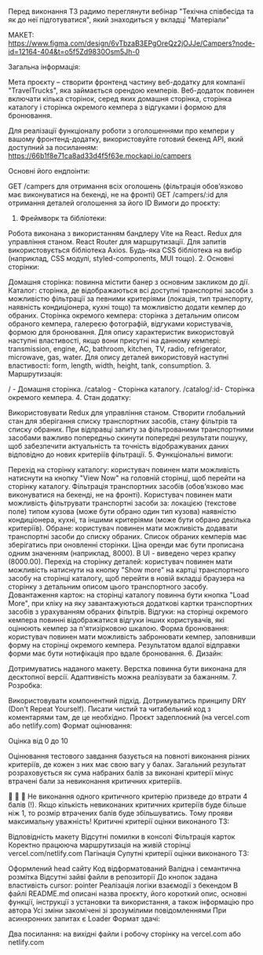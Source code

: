 Перед виконання ТЗ радимо переглянути вебінар "Техічна співбесіда та як до неї
підготуватися", який знаходиться у вкладці "Матеріали"

МАКЕТ:
https://www.figma.com/design/6vTbzaB3EPgOreQz2jOJJe/Campers?node-id=12164-404&t=o5f5Zd9830Osm5Jh-0

Загальна інформація:

Мета проєкту – створити фронтенд частину веб-додатку для компанії
"TravelTrucks", яка займається орендою кемперів. Веб-додаток повинен включати
кілька сторінок, серед яких домашня сторінка, сторінка каталогу і сторінка
окремого кемпера з відгуками і формою для бронювання.

Для реалізації функціоналу роботи з оголошеннями про кемпери у вашому
фронтенд-додатку, використовуйте готовий бекенд API, який доступний за
посиланням: https://66b1f8e71ca8ad33d4f5f63e.mockapi.io/campers

Основні його ендпоінти:

GET /campers для отримання всіх оголошень (фільтрація обов’язково має
виконуватися на бекенді, не на фронті) GET /campers/:id для отримання деталей
оголошення за його ID Вимоги до проєкту:

1. Фреймворк та бібліотеки:

Робота виконана з використанням бандлеру Vite на React. Redux для управління
станом. React Router для маршрутизації. Для запитів використовується бібліотека
Axios. Будь-яка CSS бібліотека на вибір (наприклад, CSS модулі,
styled-components, MUI тощо). 2. Основні сторінки:

Домашня сторінка: повинна містити банер з основним закликом до дії. Каталог:
сторінка, де відображаються всі доступні транспортні засоби з можливістю
фільтрації за певними критеріями (локація, тип транспорту, наявність
кондиціонера, кухні тощо) та можливістю додати кемпер до обраних. Сторінка
окремого кемпера: сторінка з детальним описом обраного кемпера, галереєю
фотографій, відгуками користувачів, формою для бронювання. Для опиcу
характеристик використовуй наступні властивості, якщо вони присутні на данному
кемпері: transmission, engine, AC, bathroom, kitchen, TV, radio, refrigerator,
microwave, gas, water. Для опиcу деталей використовуй наступні властивості:
form, length, width, height, tank, consumption. 3. Маршрутизація:

/ - Домашня сторінка. /catalog - Сторінка каталогу. /catalog/:id- Сторінка
окремого кемпера. 4. Стан додатку:

Використовувати Redux для управління станом. Створити глобальний стан для
зберігання списку транспортних засобів, стану фільтрів та списку обраних. При
відправці запиту за фільтрованими транспортними засобами важливо попередньо
скинути попередні результати пошуку, щоб забезпечити актуальність та точність
відображуваних даних відповідно до нових критеріїв фільтрації. 5. Функціональні
вимоги:

Перехід на сторінку каталогу: користувач повинен мати можливість натиснути на
кнопку "View Now" на головній сторінці, щоб перейти на сторінку каталогу.
Фільтрація транспортних засобів (обов’язково має виконуватися на бекенді, не на
фронті). Користувач повинен мати можливість фільтрувати транспортні засоби за:
локацією (текстове поле) типом кузова (може бути обрано один тип кузова)
наявністю кондиціонера, кухні, та іншими критеріями (може бути обрано декілька
критеріїв). Обране: користувач повинен мати можливість додавати транспортні
засоби до списку обраних. Список обраних кемперів має зберігатись при оновленні
сторінки. Ціна оренди має бути прописана одним значенням (наприклад, 8000). В
UI - виведено через крапку (8000.00). Перехід на сторінку деталей: користувач
повинен мати можливість натиснути на кнопку "Show more" на картці транспортного
засобу на сторінці каталогу, щоб перейти в новій вкладці браузера на сторінку з
детальним описом цього транспортного засобу. Довантаження карток: на сторінці
каталогу повинна бути кнопка "Load More", при кліку на яку завантажуються
додаткові картки транспортних засобів з урахуванням обраних фільтрів. Відгуки:
на сторінці окремого кемпера повинні відображатися відгуки інших користувачів,
які оцінюють кемпер за п'ятизірковою шкалою. Форма бронювання: користувач
повинен мати можливість забронювати кемпер, заповнивши форму на сторінці
окремого кемпера. Результатом вдалої відправки форми має бути нотифікація про
вдале бронювання. 6. Дизайн:

Дотримуватись наданого макету. Верстка повинна бути виконана для десктопної
версії. Адаптивність можна реалізувати за бажанням. 7. Розробка:

Використовувати компонентний підхід. Дотримуватись принципу DRY (Don't Repeat
Yourself). Писати чистий та читабельний код з коментарями там, де це необхідно.
Проєкт задеплоєний (на vercel.com або netlify.com) Формат оцінювання:

Оцінка від 0 до 10

Оцінювання тестового завдання базується на повноті виконання різних критеріїв,
де кожен з них має свою вагу у балах. Загальний результат розраховується як сума
набраних балів за виконані критерії мінус втрачені бали за невиконання критичних
критеріїв.

🚨 🚨 🚨 Не виконання одного критичного критерію призведе до втрати 4 балів (!).
Якщо кількість невиконаних критичних критеріїв буде більше ніж 1, то розмір
втрачених балів буде збільшуватись. Тому прояви максимальну уважність! Критичні
критерії оцінки виконаного ТЗ:

Відповідність макету Відсутні помилки в консолі Фільтрація карток Коректно
працююча маршрутизація на живій сторінці vercel.com/netlify.com Пагінація
Супутні критерії оцінки виконаного ТЗ:

Оформлений head сайту Код відформатований Валідна і семантична розмітка Відсутні
зайві файли в репозиторії До кнопок задана властивість cursor: pointer
Реалізація логіки взаємодії з бекендом В файлі README.md описані назва проєкту,
його короткий опис, основні функції, інструкції з установки та використання, а
також інформацію про автора Усі зміни закомічені зі зрозумілими повідомленнями
При асинхронних запитах є Loader Формат здачi:

Два посилання: на вихідні файли і робочу сторінку на vercel.com або netlify.com
